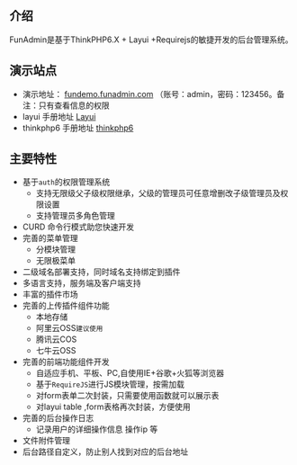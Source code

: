 ## 介绍
FunAdmin是基于ThinkPHP6.X + Layui +Requirejs的敏捷开发的后台管理系统。
## 演示站点
 - 演示地址： [fundemo.funadmin.com](http://fundemo.funadmin.com/2KmvVJA8dU.php) （账号：admin，密码：123456。备注：只有查看信息的权限
 - layui 手册地址 [Layui](https://layui.gitee.io/v2)
 - thinkphp6 手册地址  [thinkphp6](https://www.kancloud.cn/manual/thinkphp6_0/1037479)
## 主要特性

*   基于`auth`的权限管理系统
    *   支持无限级父子级权限继承，父级的管理员可任意增删改子级管理员及权限设置
    *   支持管理员多角色管理
*  CURD 命令行模式助您快速开发
*   完善的菜单管理
    *   分模块管理
    *   无限极菜单
*   二级域名部署支持，同时域名支持绑定到插件
*   多语言支持，服务端及客户端支持
*  丰富的插件市场
*   完善的上传插件组件功能
    *   本地存储
    *   阿里云OSS`建议使用`
    *   腾讯云COS
    *   七牛云OSS
*   完善的前端功能组件开发
    *   自适应手机、平板、PC,自使用IE+谷歌+火狐等浏览器
    *   基于`RequireJS`进行JS模块管理，按需加载
    *  对form表单二次封装，只需要使用函数就可以展示表
    *   对layui table ,form表格再次封装，方便使用
*   完善的后台操作日志
    *   记录用户的详细操作信息 操作ip 等
*   文件附件管理
*   后台路径自定义，防止别人找到对应的后台地址

